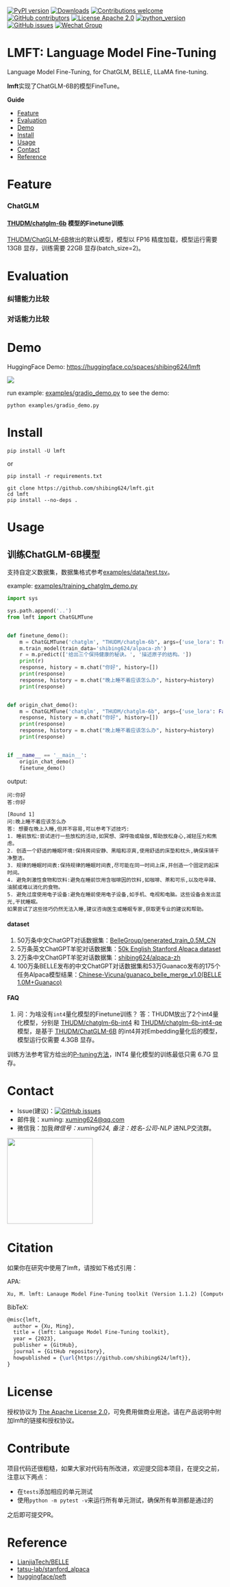 [![PyPI version](https://badge.fury.io/py/lmft.svg)](https://badge.fury.io/py/lmft)
[![Downloads](https://pepy.tech/badge/lmft)](https://pepy.tech/project/lmft)
[![Contributions welcome](https://img.shields.io/badge/contributions-welcome-brightgreen.svg)](CONTRIBUTING.md)
[![GitHub contributors](https://img.shields.io/github/contributors/shibing624/lmft.svg)](https://github.com/shibing624/lmft/graphs/contributors)
[![License Apache 2.0](https://img.shields.io/badge/license-Apache%202.0-blue.svg)](LICENSE)
[![python_version](https://img.shields.io/badge/Python-3.8%2B-green.svg)](requirements.txt)
[![GitHub issues](https://img.shields.io/github/issues/shibing624/lmft.svg)](https://github.com/shibing624/lmft/issues)
[![Wechat Group](http://vlog.sfyc.ltd/wechat_everyday/wxgroup_logo.png?imageView2/0/w/60/h/20)](#Contact)

# LMFT: Language Model Fine-Tuning
Language Model Fine-Tuning, for ChatGLM, BELLE, LLaMA fine-tuning.


**lmft**实现了ChatGLM-6B的模型FineTune。


**Guide**
- [Feature](#Feature)
- [Evaluation](#Evaluation)
- [Demo](#Demo)
- [Install](#install)
- [Usage](#usage)
- [Contact](#Contact)
- [Reference](#reference)


# Feature
### ChatGLM
#### [THUDM/chatglm-6b](https://huggingface.co/THUDM/chatglm-6b) 模型的Finetune训练

[THUDM/ChatGLM-6B](https://github.com/THUDM/ChatGLM-6B)放出的默认模型，模型以 FP16 精度加载，模型运行需要 13GB 显存，训练需要 22GB 显存(batch_size=2)。


# Evaluation

### 纠错能力比较

### 对话能力比较

# Demo

HuggingFace Demo: https://huggingface.co/spaces/shibing624/lmft

![](docs/hf.png)

run example: [examples/gradio_demo.py](examples/gradio_demo.py) to see the demo:
```shell
python examples/gradio_demo.py
```

# Install
```shell
pip install -U lmft
```

or

```shell
pip install -r requirements.txt

git clone https://github.com/shibing624/lmft.git
cd lmft
pip install --no-deps .
```

# Usage

## 训练ChatGLM-6B模型

支持自定义数据集，数据集格式参考[examples/data/test.tsv](examples/data/test.tsv)。


example: [examples/training_chatglm_demo.py](examples/training_chatglm_demo.py)

```python
import sys

sys.path.append('..')
from lmft import ChatGLMTune


def finetune_demo():
    m = ChatGLMTune('chatglm', "THUDM/chatglm-6b", args={'use_lora': True})
    m.train_model(train_data='shibing624/alpaca-zh')
    r = m.predict(['给出三个保持健康的秘诀。', '描述原子的结构。'])
    print(r)
    response, history = m.chat("你好", history=[])
    print(response)
    response, history = m.chat("晚上睡不着应该怎么办", history=history)
    print(response)


def origin_chat_demo():
    m = ChatGLMTune('chatglm', "THUDM/chatglm-6b", args={'use_lora': False})
    response, history = m.chat("你好", history=[])
    print(response)
    response, history = m.chat("晚上睡不着应该怎么办", history=history)
    print(response)


if __name__ == '__main__':
    origin_chat_demo()
    finetune_demo()
```

output:
```
问:你好
答:你好

[Round 1]
问:晚上睡不着应该怎么办
答: 想要在晚上入睡,但并不容易,可以参考下述技巧:
1. 睡前放松:尝试进行一些放松的活动,如冥想、深呼吸或瑜伽,帮助放松身心,减轻压力和焦虑。
2. 创造一个舒适的睡眠环境:保持房间安静、黑暗和凉爽,使用舒适的床垫和枕头,确保床铺干净整洁。
3. 规律的睡眠时间表:保持规律的睡眠时间表,尽可能在同一时间上床,并创造一个固定的起床时间。
4. 避免刺激性食物和饮料:避免在睡前饮用含咖啡因的饮料,如咖啡、茶和可乐,以及吃辛辣、油腻或难以消化的食物。
5. 避免过度使用电子设备:避免在睡前使用电子设备,如手机、电视和电脑。这些设备会发出蓝光,干扰睡眠。
如果尝试了这些技巧仍然无法入睡,建议咨询医生或睡眠专家,获取更专业的建议和帮助。
```


#### dataset
1. 50万条中文ChatGPT对话数据集：[BelleGroup/generated_train_0.5M_CN](https://huggingface.co/datasets/BelleGroup/generated_train_0.5M_CN)
2. 5万条英文ChatGPT羊驼对话数据集：[50k English Stanford Alpaca dataset](https://github.com/tatsu-lab/stanford_alpaca#data-release)
3. 2万条中文ChatGPT羊驼对话数据集：[shibing624/alpaca-zh](https://huggingface.co/datasets/shibing624/alpaca-zh)
4. 100万条BELLE发布的中文ChatGPT对话数据集和53万Guanaco发布的175个任务Alpaca模型结果：[Chinese-Vicuna/guanaco_belle_merge_v1.0(BELLE 1.0M+Guanaco)](https://huggingface.co/datasets/Chinese-Vicuna/guanaco_belle_merge_v1.0)

#### FAQ
1. 问：为啥没有`int4`量化模型的Finetune训练？
答：THUDM放出了2个int4量化模型，分别是 [THUDM/chatglm-6b-int4](https://huggingface.co/THUDM/chatglm-6b-int4) 和 
[THUDM/chatglm-6b-int4-qe](https://huggingface.co/THUDM/chatglm-6b-int4-qe) 模型，是基于
[THUDM/ChatGLM-6B](https://github.com/THUDM/ChatGLM-6B) 的int4并对Embedding量化后的模型，模型运行仅需要 4.3GB 显存。

训练方法参考官方给出的[P-tuning方法](https://github.com/THUDM/ChatGLM-6B/blob/main/ptuning/README.md)，INT4 量化模型的训练最低只需 6.7G 显存。


# Contact

- Issue(建议)：[![GitHub issues](https://img.shields.io/github/issues/shibing624/lmft.svg)](https://github.com/shibing624/lmft/issues)
- 邮件我：xuming: xuming624@qq.com
- 微信我：加我*微信号：xuming624, 备注：姓名-公司-NLP* 进NLP交流群。

<img src="docs/wechat.jpeg" width="200" />


# Citation

如果你在研究中使用了lmft，请按如下格式引用：

APA:
```latex
Xu, M. lmft: Lanauge Model Fine-Tuning toolkit (Version 1.1.2) [Computer software]. https://github.com/shibing624/lmft
```

BibTeX:
```latex
@misc{lmft,
  author = {Xu, Ming},
  title = {lmft: Language Model Fine-Tuning toolkit},
  year = {2023},
  publisher = {GitHub},
  journal = {GitHub repository},
  howpublished = {\url{https://github.com/shibing624/lmft}},
}
```

# License


授权协议为 [The Apache License 2.0](LICENSE)，可免费用做商业用途。请在产品说明中附加lmft的链接和授权协议。


# Contribute
项目代码还很粗糙，如果大家对代码有所改进，欢迎提交回本项目，在提交之前，注意以下两点：

 - 在`tests`添加相应的单元测试
 - 使用`python -m pytest -v`来运行所有单元测试，确保所有单测都是通过的

之后即可提交PR。

# Reference
- [LianjiaTech/BELLE](https://github.com/LianjiaTech/BELLE)
- [tatsu-lab/stanford_alpaca](https://github.com/tatsu-lab/stanford_alpaca)
- [huggingface/peft](https://github.com/huggingface/peft)
